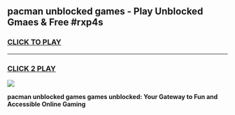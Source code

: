 
## pacman unblocked games - Play Unblocked Gmaes & Free #rxp4s
<h3>
<a href="https://news.freeplayer.one?title=pacman_unblocked_games&ref=03M">CLICK TO PLAY</a></h3>
<hr>

<h3>
<a href="https://news.freeplayer.one?title=pacman_unblocked_games&ref=03M">CLICK 2 PLAY</a>
  
</h3>

<a href="https://news.freeplayer.one?title=pacman_unblocked_games&ref=03M"><img src="https://clearcache.store/games.png"></a>


**pacman unblocked games games unblocked: Your Gateway to Fun and Accessible Online Gaming**
